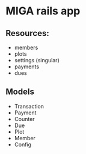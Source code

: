 # MIGA rails app

## Resources:

* members
* plots
* settings (singular)
* payments
* dues

## Models

* Transaction
* Payment
* Counter
* Due
* Plot
* Member
* Config
